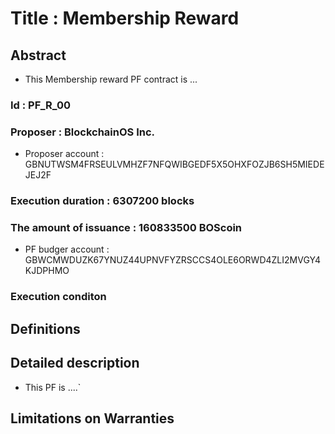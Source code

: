 # Title : Membership Reward

## Abstract

+ This Membership reward PF contract is ...

### Id : PF_R_00

### Proposer : BlockchainOS Inc.

+ Proposer account : GBNUTWSM4FRSEULVMHZF7NFQWIBGEDF5X5OHXFOZJB6SH5MIEDEJEJ2F

### Execution duration : 6307200 blocks

### The amount of issuance : 160833500 BOScoin

+ PF budger account : GBWCMWDUZK67YNUZ44UPNVFYZRSCCS4OLE6ORWD4ZLI2MVGY4KJDPHMO

### Execution conditon

## Definitions

## Detailed description

+ This PF is ....`

## Limitations on Warranties